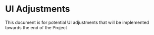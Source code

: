# UI Adjustments
This document is for potential UI adjustments that will be implemented towards the end of the Project
